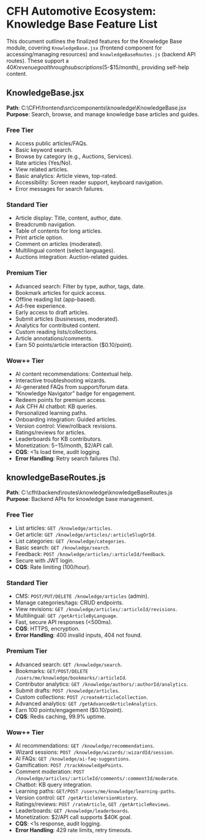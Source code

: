 # CFH Automotive Ecosystem: Knowledge Base Feature List

This document outlines the finalized features for the Knowledge Base module, covering `KnowledgeBase.jsx` (frontend component for accessing/managing resources) and `knowledgeBaseRoutes.js` (backend API routes). These support a $40K revenue goal through subscriptions ($5-$15/month), providing self-help content.

## KnowledgeBase.jsx
**Path**: C:\CFH\frontend\src\components\knowledge\KnowledgeBase.jsx  
**Purpose**: Search, browse, and manage knowledge base articles and guides.

### Free Tier
- Access public articles/FAQs.
- Basic keyword search.
- Browse by category (e.g., Auctions, Services).
- Rate articles (Yes/No).
- View related articles.
- Basic analytics: Article views, top-rated.
- Accessibility: Screen reader support, keyboard navigation.
- Error messages for search failures.

### Standard Tier
- Article display: Title, content, author, date.
- Breadcrumb navigation.
- Table of contents for long articles.
- Print article option.
- Comment on articles (moderated).
- Multilingual content (select languages).
- Auctions integration: Auction-related guides.

### Premium Tier
- Advanced search: Filter by type, author, tags, date.
- Bookmark articles for quick access.
- Offline reading list (app-based).
- Ad-free experience.
- Early access to draft articles.
- Submit articles (businesses, moderated).
- Analytics for contributed content.
- Custom reading lists/collections.
- Article annotations/comments.
- Earn 50 points/article interaction ($0.10/point).

### Wow++ Tier
- AI content recommendations: Contextual help.
- Interactive troubleshooting wizards.
- AI-generated FAQs from support/forum data.
- “Knowledge Navigator” badge for engagement.
- Redeem points for premium access.
- Ask CFH AI chatbot: KB queries.
- Personalized learning paths.
- Onboarding integration: Guided articles.
- Version control: View/rollback revisions.
- Ratings/reviews for articles.
- Leaderboards for KB contributors.
- Monetization: $5-$15/month, $2/API call.
- **CQS**: <1s load time, audit logging.
- **Error Handling**: Retry search failures (1s).

## knowledgeBaseRoutes.js
**Path**: C:\cfh\backend\routes\knowledge\knowledgeBaseRoutes.js  
**Purpose**: Backend APIs for knowledge base management.

### Free Tier
- List articles: `GET /knowledge/articles`.
- Get article: `GET /knowledge/articles/:articleSlugOrId`.
- List categories: `GET /knowledge/categories`.
- Basic search: `GET /knowledge/search`.
- Feedback: `POST /knowledge/articles/:articleId/feedback`.
- Secure with JWT login.
- **CQS**: Rate limiting (100/hour).

### Standard Tier
- CMS: `POST/PUT/DELETE /knowledge/articles` (admin).
- Manage categories/tags: CRUD endpoints.
- View revisions: `GET /knowledge/articles/:articleId/revisions`.
- Multilingual: `GET /getArticleByLanguage`.
- Fast, secure API responses (<500ms).
- **CQS**: HTTPS, encryption.
- **Error Handling**: 400 invalid inputs, 404 not found.

### Premium Tier
- Advanced search: `GET /knowledge/search`.
- Bookmarks: `GET/POST/DELETE /users/me/knowledge/bookmarks/:articleId`.
- Contributor analytics: `GET /knowledge/authors/:authorId/analytics`.
- Submit drafts: `POST /knowledge/articles`.
- Custom collections: `POST /createArticleCollection`.
- Advanced analytics: `GET /getAdvancedArticleAnalytics`.
- Earn 100 points/engagement ($0.10/point).
- **CQS**: Redis caching, 99.9% uptime.

### Wow++ Tier
- AI recommendations: `GET /knowledge/recommendations`.
- Wizard sessions: `POST /knowledge/wizards/:wizardId/session`.
- AI FAQs: `GET /knowledge/ai-faq-suggestions`.
- Gamification: `POST /trackKnowledgePoints`.
- Comment moderation: `POST /knowledge/articles/:articleId/comments/:commentId/moderate`.
- Chatbot: KB query integration.
- Learning paths: `GET/POST /users/me/knowledge/learning-paths`.
- Version control: `GET /getArticleVersionHistory`.
- Ratings/reviews: `POST /rateArticle`, `GET /getArticleReviews`.
- Leaderboards: `GET /knowledge/leaderboards`.
- Monetization: $2/API call supports $40K goal.
- **CQS**: <1s response, audit logging.
- **Error Handling**: 429 rate limits, retry timeouts.